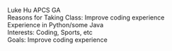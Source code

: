 Luke Hu APCS GA  
Reasons for Taking Class: Improve coding experience  
Experience in Python/some Java  
Interests: Coding, Sports, etc  
Goals: Improve coding experience  
